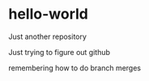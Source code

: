 # hello-world
Just another repository

Just trying to figure out github

remembering how to do branch merges
